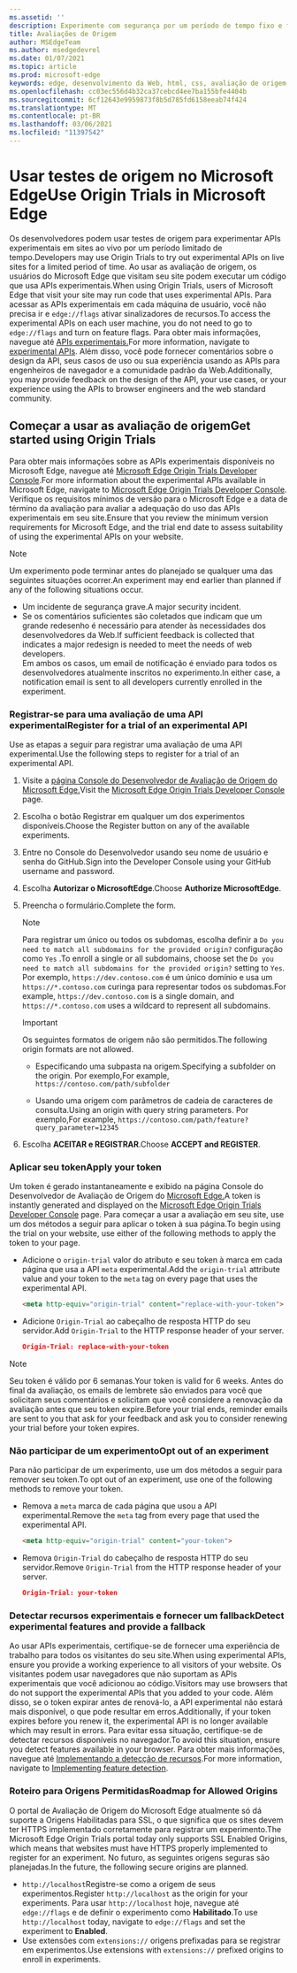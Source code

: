 ```yaml
---
ms.assetid: ''
description: Experimente com segurança por um período de tempo fixo e forneça comentários sobre os novos recursos da plataforma.
title: Avaliações de Origem
author: MSEdgeTeam
ms.author: msedgedevrel
ms.date: 01/07/2021
ms.topic: article
ms.prod: microsoft-edge
keywords: edge, desenvolvimento da Web, html, css, avaliação de origem, desenvolvedor
ms.openlocfilehash: cc03ec556d4b32ca37cebcd4ee7ba155bfe4404b
ms.sourcegitcommit: 6cf12643e9959873f8b5d785fd6158eeab74f424
ms.translationtype: MT
ms.contentlocale: pt-BR
ms.lasthandoff: 03/06/2021
ms.locfileid: "11397542"
---
```

# <a name="use-origin-trials-in-microsoft-edge"></a><span data-ttu-id="960d6-104">Usar testes de origem no Microsoft Edge</span><span class="sxs-lookup"><span data-stu-id="960d6-104">Use Origin Trials in Microsoft Edge</span></span>  

<span data-ttu-id="960d6-105">Os desenvolvedores podem usar testes de origem para experimentar APIs experimentais em sites ao vivo por um período limitado de tempo.</span><span class="sxs-lookup"><span data-stu-id="960d6-105">Developers may use Origin Trials to try out experimental APIs on live sites for a limited period of time.</span></span>  <span data-ttu-id="960d6-106">Ao usar as avaliação de origem, os usuários do Microsoft Edge que visitam seu site podem executar um código que usa APIs experimentais.</span><span class="sxs-lookup"><span data-stu-id="960d6-106">When using Origin Trials, users of Microsoft Edge that visit your site may run code that uses experimental APIs.</span></span>  <span data-ttu-id="960d6-107">Para acessar as APIs experimentais em cada máquina de usuário, você não precisa ir e `edge://flags` ativar sinalizadores de recursos.</span><span class="sxs-lookup"><span data-stu-id="960d6-107">To access the experimental APIs on each user machine, you do not need to go to `edge://flags` and turn on feature flags.</span></span>  <span data-ttu-id="960d6-108">Para obter mais informações, navegue até [APIs experimentais.][DeveloperMicrsoftEdgeOriginTrials]</span><span class="sxs-lookup"><span data-stu-id="960d6-108">For more information, navigate to [experimental APIs][DeveloperMicrsoftEdgeOriginTrials].</span></span>  <span data-ttu-id="960d6-109">Além disso, você pode fornecer comentários sobre o design da API, seus casos de uso ou sua experiência usando as APIs para engenheiros de navegador e a comunidade padrão da Web.</span><span class="sxs-lookup"><span data-stu-id="960d6-109">Additionally, you may provide feedback on the design of the API, your use cases, or your experience using the APIs to browser engineers and the web standard community.</span></span>  

## <a name="get-started-using-origin-trials"></a><span data-ttu-id="960d6-110">Começar a usar as avaliação de origem</span><span class="sxs-lookup"><span data-stu-id="960d6-110">Get started using Origin Trials</span></span>  

<span data-ttu-id="960d6-111">Para obter mais informações sobre as APIs experimentais disponíveis no Microsoft Edge, navegue até [Microsoft Edge Origin Trials Developer Console][DeveloperMicrsoftEdgeOriginTrials].</span><span class="sxs-lookup"><span data-stu-id="960d6-111">For more information about the experimental APIs available in Microsoft Edge, navigate to [Microsoft Edge Origin Trials Developer Console][DeveloperMicrsoftEdgeOriginTrials].</span></span>  <span data-ttu-id="960d6-112">Verifique os requisitos mínimos de versão para o Microsoft Edge e a data de término da avaliação para avaliar a adequação do uso das APIs experimentais em seu site.</span><span class="sxs-lookup"><span data-stu-id="960d6-112">Ensure that you review the minimum version requirements for Microsoft Edge, and the trial end date to assess suitability of using the experimental APIs on your website.</span></span>  

> [!NOTE]
> <span data-ttu-id="960d6-113">Um experimento pode terminar antes do planejado se qualquer uma das seguintes situações ocorrer.</span><span class="sxs-lookup"><span data-stu-id="960d6-113">An experiment may end earlier than planned if any of the following situations occur.</span></span>  
> *   <span data-ttu-id="960d6-114">Um incidente de segurança grave.</span><span class="sxs-lookup"><span data-stu-id="960d6-114">A major security incident.</span></span>  
> *   <span data-ttu-id="960d6-115">Se os comentários suficientes são coletados que indicam que um grande redesenho é necessário para atender às necessidades dos desenvolvedores da Web.</span><span class="sxs-lookup"><span data-stu-id="960d6-115">If sufficient feedback is collected that indicates a major redesign is needed to meet the needs of web developers.</span></span>  
> <span data-ttu-id="960d6-116">Em ambos os casos, um email de notificação é enviado para todos os desenvolvedores atualmente inscritos no experimento.</span><span class="sxs-lookup"><span data-stu-id="960d6-116">In either case, a notification email is sent to all developers currently enrolled in the experiment.</span></span>  

### <a name="register-for-a-trial-of-an-experimental-api"></a><span data-ttu-id="960d6-117">Registrar-se para uma avaliação de uma API experimental</span><span class="sxs-lookup"><span data-stu-id="960d6-117">Register for a trial of an experimental API</span></span>  

<span data-ttu-id="960d6-118">Use as etapas a seguir para registrar uma avaliação de uma API experimental.</span><span class="sxs-lookup"><span data-stu-id="960d6-118">Use the following steps to register for a trial of an experimental API.</span></span>  

1.  <span data-ttu-id="960d6-119">Visite a [página Console do Desenvolvedor de Avaliação de Origem do Microsoft Edge.][DeveloperMicrsoftEdgeOriginTrials]</span><span class="sxs-lookup"><span data-stu-id="960d6-119">Visit the [Microsoft Edge Origin Trials Developer Console][DeveloperMicrsoftEdgeOriginTrials] page.</span></span>  
1.  <span data-ttu-id="960d6-120">Escolha o botão Registrar em qualquer um dos experimentos disponíveis.</span><span class="sxs-lookup"><span data-stu-id="960d6-120">Choose the Register button on any of the available experiments.</span></span>  
1.  <span data-ttu-id="960d6-121">Entre no Console do Desenvolvedor usando seu nome de usuário e senha do GitHub.</span><span class="sxs-lookup"><span data-stu-id="960d6-121">Sign into the Developer Console using your GitHub username and password.</span></span>  
1.  <span data-ttu-id="960d6-122">Escolha **Autorizar o MicrosoftEdge**.</span><span class="sxs-lookup"><span data-stu-id="960d6-122">Choose **Authorize MicrosoftEdge**.</span></span>  
1.  <span data-ttu-id="960d6-123">Preencha o formulário.</span><span class="sxs-lookup"><span data-stu-id="960d6-123">Complete the form.</span></span>  
    
    > [!NOTE]
    > <span data-ttu-id="960d6-124">Para registrar um único ou todos os subdomas, escolha definir a `Do you need to match all subdomains for the provided origin?` configuração como `Yes` .</span><span class="sxs-lookup"><span data-stu-id="960d6-124">To enroll a single or all subdomains, choose set the `Do you need to match all subdomains for the provided origin?` setting to `Yes`.</span></span>  <span data-ttu-id="960d6-125">Por exemplo, `https://dev.contoso.com` é um único domínio e usa um `https://*.contoso.com` curinga para representar todos os subdomas.</span><span class="sxs-lookup"><span data-stu-id="960d6-125">For example, `https://dev.contoso.com` is a single domain, and `https://*.contoso.com` uses a wildcard to represent all subdomains.</span></span>  
    
    > [!IMPORTANT]
    > <span data-ttu-id="960d6-126">Os seguintes formatos de origem não são permitidos.</span><span class="sxs-lookup"><span data-stu-id="960d6-126">The following origin formats are not allowed.</span></span>  
    > *   <span data-ttu-id="960d6-127">Especificando uma subpasta na origem.</span><span class="sxs-lookup"><span data-stu-id="960d6-127">Specifying a subfolder on the origin.</span></span>  <span data-ttu-id="960d6-128">Por exemplo,</span><span class="sxs-lookup"><span data-stu-id="960d6-128">For example,</span></span> `https://contoso.com/path/subfolder`  
    > 
    > *   <span data-ttu-id="960d6-129">Usando uma origem com parâmetros de cadeia de caracteres de consulta.</span><span class="sxs-lookup"><span data-stu-id="960d6-129">Using an origin with query string parameters.</span></span>  <span data-ttu-id="960d6-130">Por exemplo,</span><span class="sxs-lookup"><span data-stu-id="960d6-130">For example,</span></span> `https://contoso.com/path/feature?query_parameter=12345`  
    
1.  <span data-ttu-id="960d6-131">Escolha **ACEITAR e REGISTRAR**.</span><span class="sxs-lookup"><span data-stu-id="960d6-131">Choose **ACCEPT and REGISTER**.</span></span>  
    
### <a name="apply-your-token"></a><span data-ttu-id="960d6-132">Aplicar seu token</span><span class="sxs-lookup"><span data-stu-id="960d6-132">Apply your token</span></span>  

<span data-ttu-id="960d6-133">Um token é gerado instantaneamente e exibido na página Console do Desenvolvedor de Avaliação de Origem do [Microsoft Edge.][DeveloperMicrsoftEdgeOriginTrials]</span><span class="sxs-lookup"><span data-stu-id="960d6-133">A token is instantly generated and displayed on the [Microsoft Edge Origin Trials Developer Console][DeveloperMicrsoftEdgeOriginTrials] page.</span></span>  <span data-ttu-id="960d6-134">Para começar a usar a avaliação em seu site, use um dos métodos a seguir para aplicar o token à sua página.</span><span class="sxs-lookup"><span data-stu-id="960d6-134">To begin using the trial on your website, use either of the following methods to apply the token to your page.</span></span>  

*   <span data-ttu-id="960d6-135">Adicione o `origin-trial` valor do atributo e seu token à marca em cada página que usa a API `meta` experimental.</span><span class="sxs-lookup"><span data-stu-id="960d6-135">Add the `origin-trial` attribute value and your token to the `meta` tag on every page that uses the experimental API.</span></span>  
    
    ```html
    <meta http-equiv="origin-trial" content="replace-with-your-token">
    ```  
    
*   <span data-ttu-id="960d6-136">Adicione `Origin-Trial` ao cabeçalho de resposta HTTP do seu servidor.</span><span class="sxs-lookup"><span data-stu-id="960d6-136">Add `Origin-Trial` to the HTTP response header of your server.</span></span>  
    
    ```json
    Origin-Trial: replace-with-your-token
    ```  
    
> [!NOTE]
> <span data-ttu-id="960d6-137">Seu token é válido por 6 semanas.</span><span class="sxs-lookup"><span data-stu-id="960d6-137">Your token is valid for 6 weeks.</span></span>  <span data-ttu-id="960d6-138">Antes do final da avaliação, os emails de lembrete são enviados para você que solicitam seus comentários e solicitam que você considere a renovação da avaliação antes que seu token expire.</span><span class="sxs-lookup"><span data-stu-id="960d6-138">Before your trial ends, reminder emails are sent to you that ask for your feedback and ask you to consider renewing your trial before your token expires.</span></span>  

### <a name="opt-out-of-an-experiment"></a><span data-ttu-id="960d6-139">Não participar de um experimento</span><span class="sxs-lookup"><span data-stu-id="960d6-139">Opt out of an experiment</span></span>  

<span data-ttu-id="960d6-140">Para não participar de um experimento, use um dos métodos a seguir para remover seu token.</span><span class="sxs-lookup"><span data-stu-id="960d6-140">To opt out of an experiment, use one of the following methods to remove your token.</span></span>  

*   <span data-ttu-id="960d6-141">Remova a `meta` marca de cada página que usou a API experimental.</span><span class="sxs-lookup"><span data-stu-id="960d6-141">Remove the `meta` tag from every page that used the experimental API.</span></span>  
    
    ```html
    <meta http-equiv="origin-trial" content="your-token">
    ```  
    
*   <span data-ttu-id="960d6-142">Remova `Origin-Trial` do cabeçalho de resposta HTTP do seu servidor.</span><span class="sxs-lookup"><span data-stu-id="960d6-142">Remove `Origin-Trial` from the HTTP response header of your server.</span></span>  
    
    ```json
    Origin-Trial: your-token
    ```  
    
### <a name="detect-experimental-features-and-provide-a-fallback"></a><span data-ttu-id="960d6-143">Detectar recursos experimentais e fornecer um fallback</span><span class="sxs-lookup"><span data-stu-id="960d6-143">Detect experimental features and provide a fallback</span></span>  

<span data-ttu-id="960d6-144">Ao usar APIs experimentais, certifique-se de fornecer uma experiência de trabalho para todos os visitantes do seu site.</span><span class="sxs-lookup"><span data-stu-id="960d6-144">When using experimental APIs, ensure you provide a working experience to all visitors of your website.</span></span>  <span data-ttu-id="960d6-145">Os visitantes podem usar navegadores que não suportam as APIs experimentais que você adicionou ao código.</span><span class="sxs-lookup"><span data-stu-id="960d6-145">Visitors may use browsers that do not support the experimental APIs that you added to your code.</span></span>  <span data-ttu-id="960d6-146">Além disso, se o token expirar antes de renová-lo, a API experimental não estará mais disponível, o que pode resultar em erros.</span><span class="sxs-lookup"><span data-stu-id="960d6-146">Additionally, if your token expires before you renew it, the experimental API is no longer available which may result in errors.</span></span>  <span data-ttu-id="960d6-147">Para evitar essa situação, certifique-se de detectar recursos disponíveis no navegador.</span><span class="sxs-lookup"><span data-stu-id="960d6-147">To avoid this situation, ensure you detect features available in your browser.</span></span>  <span data-ttu-id="960d6-148">Para obter mais informações, navegue até [Implementando a detecção de recursos][MDNImplementingFeatureDetection].</span><span class="sxs-lookup"><span data-stu-id="960d6-148">For more information, navigate to [Implementing feature detection][MDNImplementingFeatureDetection].</span></span>

### <a name="roadmap-for-allowed-origins"></a><span data-ttu-id="960d6-149">Roteiro para Origens Permitidas</span><span class="sxs-lookup"><span data-stu-id="960d6-149">Roadmap for Allowed Origins</span></span>  

<span data-ttu-id="960d6-150">O portal de Avaliação de Origem do Microsoft Edge atualmente só dá suporte a Origens Habilitadas para SSL, o que significa que os sites devem ter HTTPS implementado corretamente para registrar um experimento.</span><span class="sxs-lookup"><span data-stu-id="960d6-150">The Microsoft Edge Origin Trials portal today only supports SSL Enabled Origins, which means that websites must have HTTPS properly implemented to register for an experiment.</span></span>  <span data-ttu-id="960d6-151">No futuro, as seguintes origens seguras são planejadas.</span><span class="sxs-lookup"><span data-stu-id="960d6-151">In the future, the following secure origins are planned.</span></span>  

*   <span data-ttu-id="960d6-152">`http://localhost`Registre-se como a origem de seus experimentos.</span><span class="sxs-lookup"><span data-stu-id="960d6-152">Register `http://localhost` as the origin for your experiments.</span></span>  <span data-ttu-id="960d6-153">Para usar `http://localhost` hoje, navegue até `edge://flags` e de definir o experimento como **Habilitado**.</span><span class="sxs-lookup"><span data-stu-id="960d6-153">To use `http://localhost` today, navigate to `edge://flags` and set the experiment to **Enabled**.</span></span>  
*   <span data-ttu-id="960d6-154">Use extensões com `extensions://` origens prefixadas para se registrar em experimentos.</span><span class="sxs-lookup"><span data-stu-id="960d6-154">Use extensions with `extensions://` prefixed origins to enroll in experiments.</span></span>  
    
<!-- links -->  

[DeveloperMicrsoftEdgeOriginTrials]: https://developer.microsoft.com/microsoft-edge/origin-trials "Microsoft Edge Origin Trials Developer Console | Microsoft Docs"  

[MDNImplementingFeatureDetection]: https://developer.mozilla.org/docs/learn/tools_and_testing/cross_browser_testing/feature_detection "Implementando a detecção de recursos | MDN"  
